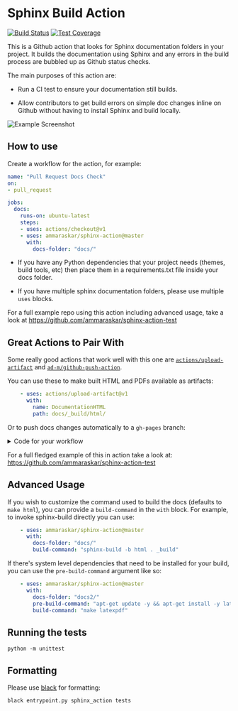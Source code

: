 # Sphinx Build Action

[![Build Status](https://travis-ci.org/ammaraskar/sphinx-action.svg?branch=master)](https://travis-ci.org/ammaraskar/sphinx-action)
[![Test Coverage](https://codecov.io/gh/ammaraskar/sphinx-action/branch/master/graph/badge.svg)](https://codecov.io/gh/ammaraskar/sphinx-action)


This is a Github action that looks for Sphinx documentation folders in your
project. It builds the documentation using Sphinx and any errors in the build
process are bubbled up as Github status checks.

The main purposes of this action are:

* Run a CI test to ensure your documentation still builds. 

* Allow contributors to get build errors on simple doc changes inline on Github
  without having to install Sphinx and build locally.
  
![Example Screenshot](https://i.imgur.com/Gk2W32O.png)

## How to use

Create a workflow for the action, for example:

```yaml
name: "Pull Request Docs Check"
on: 
- pull_request

jobs:
  docs:
    runs-on: ubuntu-latest
    steps:
    - uses: actions/checkout@v1
    - uses: ammaraskar/sphinx-action@master
      with:
        docs-folder: "docs/"
```

* If you have any Python dependencies that your project needs (themes, 
build tools, etc) then place them in a requirements.txt file inside your docs
folder.

* If you have multiple sphinx documentation folders, please use multiple
  `uses` blocks.

For a full example repo using this action including advanced usage, take a look
at https://github.com/ammaraskar/sphinx-action-test

## Great Actions to Pair With

Some really good actions that work well with this one are
[`actions/upload-artifact`](https://github.com/actions/upload-artifact)
and [`ad-m/github-push-action`](https://github.com/ad-m/github-push-action).

You can use these to make built HTML and PDFs available as artifacts:

```yaml
    - uses: actions/upload-artifact@v1
      with:
        name: DocumentationHTML
        path: docs/_build/html/
```

Or to push docs changes automatically to a `gh-pages` branch:

<details><summary>Code for your workflow</summary>
<p>

```yaml
    - name: Commit documentation changes
      run: |
        git clone https://github.com/ammaraskar/sphinx-action-test.git --branch gh-pages --single-branch gh-pages
        cp -r docs/_build/html/* gh-pages/
        cd gh-pages
        git config --local user.email "action@github.com"
        git config --local user.name "GitHub Action"
        git add .
        git commit -m "Update documentation" -a || true
        # The above command will fail if no changes were present, so we ignore
        # the return code.
    - name: Push changes
      uses: ad-m/github-push-action@master
      with:
        branch: gh-pages
        directory: gh-pages
        github_token: ${{ secrets.GITHUB_TOKEN }}
```

</p>
</details>

For a full fledged example of this in action take a look at:
https://github.com/ammaraskar/sphinx-action-test

## Advanced Usage

If you wish to customize the command used to build the docs (defaults to
`make html`), you can provide a `build-command` in the `with` block. For
example, to invoke sphinx-build directly you can use:

```yaml
    - uses: ammaraskar/sphinx-action@master
      with:
        docs-folder: "docs/"
        build-command: "sphinx-build -b html . _build"
```

If there's system level dependencies that need to be installed for your
build, you can use the `pre-build-command` argument like so:

```yaml
    - uses: ammaraskar/sphinx-action@master
      with:
        docs-folder: "docs2/"
        pre-build-command: "apt-get update -y && apt-get install -y latexmk texlive-latex-recommended texlive-latex-extra texlive-fonts-recommended"
        build-command: "make latexpdf"
```

## Running the tests

`python -m unittest`

## Formatting

Please use [black](https://github.com/psf/black) for formatting:

`black entrypoint.py sphinx_action tests`
